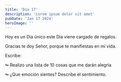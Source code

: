 ```yaml
---
title: 'Día 17'
description: 'Lorem ipsum dolor sit amet'
pubDate: 'Jan 17 2024'
heroImage: ''
---
```


Hoy es un Dia único este Dia viene cargado de regalos.

Gracias te doy Señor, porque te manifiestas en mi vida.

Escribe:

↬ Realizo una lista de 10 cosas que me darán alegría

↬ ¿Que emoción sientes? Describe el sentimiento.